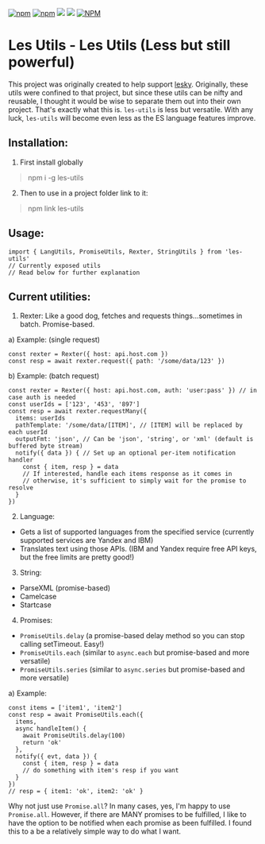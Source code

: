 [![npm](https://img.shields.io/npm/v/les-utils)](https://www.npmjs.com/package/les-utils)
[![npm](https://img.shields.io/npm/dt/les-utils)](https://www.npmjs.com/package/les-utils)
[![](https://gitlab.com/richardeschloss/les-utils/badges/master/pipeline.svg)](https://gitlab.com/richardeschloss/les-utils)
[![](https://gitlab.com/richardeschloss/les-utils/badges/master/coverage.svg)](https://gitlab.com/richardeschloss/les-utils)
[![NPM](https://img.shields.io/npm/l/les-utils)](https://github.com/richardeschloss/les-utils/blob/development/LICENSE)

# Les Utils - Les Utils (Less but still powerful)

This project was originally created to help support [lesky](https://github.com/richardeschloss/les). Originally, these utils were confined to that project, but since these utils can be nifty and reusable, I thought it would be wise to separate them out into their own project. That's exactly what this is. `les-utils` is less but versatile. With any luck, `les-utils` will become even less as the ES language features improve. 

## Installation:

1. First install globally
> npm i -g les-utils

2. Then to use in a project folder link to it:
> npm link les-utils

## Usage: 
``` 
import { LangUtils, PromiseUtils, Rexter, StringUtils } from 'les-utils'
// Currently exposed utils
// Read below for further explanation

```

## Current utilities:

1. Rexter: Like a good dog, fetches and requests things...sometimes in batch. Promise-based.

a) Example: (single request)
```
const rexter = Rexter({ host: api.host.com })
const resp = await rexter.request({ path: '/some/data/123' })
```

b) Example: (batch request)
```
const rexter = Rexter({ host: api.host.com, auth: 'user:pass' }) // in case auth is needed
const userIds = ['123', '453', '897']
const resp = await rexter.requestMany({
  items: userIds
  pathTemplate: '/some/data/[ITEM]', // [ITEM] will be replaced by each userId
  outputFmt: 'json', // Can be 'json', 'string', or 'xml' (default is buffered byte stream)
  notify({ data }) { // Set up an optional per-item notification handler 
    const { item, resp } = data
    // If interested, handle each items response as it comes in
    // otherwise, it's sufficient to simply wait for the promise to resolve
  }
})
```

2. Language: 
- Gets a list of supported languages from the specified service (currently supported services are Yandex and IBM)
- Translates text using those APIs. (IBM and Yandex require free API keys, but the free limits are pretty good!)

3. String:
- ParseXML (promise-based)
- Camelcase
- Startcase 

4. Promises:
- `PromiseUtils.delay` (a promise-based delay method so you can stop calling setTimeout. Easy!)
- `PromiseUtils.each` (similar to `async.each` but promise-based and more versatile)
- `PromiseUtils.series` (similar to `async.series` but promise-based and more versatile)

a) Example:
```
const items = ['item1', 'item2']
const resp = await PromiseUtils.each({
  items,
  async handleItem() {
    await PromiseUtils.delay(100)
    return 'ok'
  },
  notify({ evt, data }) {
    const { item, resp } = data
    // do something with item's resp if you want
  }
})
// resp = { item1: 'ok', item2: 'ok' }
```


Why not just use `Promise.all`? In many cases, yes, I'm happy to use `Promise.all`. However, if there are MANY promises to be fulfilled, I like to have the option to be notified when each promise as been fulfilled. I found this to a be a relatively simple way to do what I want.